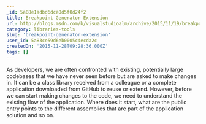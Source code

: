 ```yaml
---
_id: 5a88e1adbd6dca0d5f0d24f2
title: Breakpoint Generator Extension
url: http://blogs.msdn.com/b/visualstudioalm/archive/2015/11/19/breakpoint-generator-extension.aspx
category: libraries-tools
slug: 'breakpoint-generator-extension'
user_id: 5a83ce59d6eb0005c4ecda2c
createdOn: '2015-11-28T09:28:36.000Z'
tags: []
---
```


As developers, we are often confronted with existing, potentially large codebases that we have never seen before but are asked to make changes in. It can be a class library received from a colleague or a complete application downloaded from GitHub to reuse or extend. However, before we can start making changes to the code, we need to understand the existing flow of the application. Where does it start, what are the public entry points to the different assemblies that are part of the application solution and so on.
